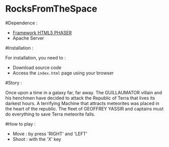 RocksFromTheSpace
=================

#Dependence :
* [Framework HTML5 PHASER](http://phaser.io/)
* Apache Server

#Installation :

For installation, you need to :
* Download source code 
* Access the `index.html` page using your browser

#Story : 

Once upon a time in a galaxy far, far away.
The GUILLAUMATOR villain and his henchmen have decided to attack the Republic of Terra that lives its darkest hours.
A terrifying Machine that attracts meteorites was placed in the heart of the republic.
The fleet of GEOFFREY YASSIR and captains must do everything to save Terra meteorite falls.

#How to play :

* Move : by press 'RIGHT' and 'LEFT'
* Shoot : with the 'X' key